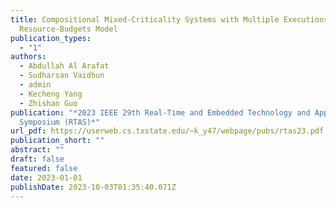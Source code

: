 ```yaml
---
title: Compositional Mixed-Criticality Systems with Multiple Executions and
  Resource-Budgets Model
publication_types:
  - "1"
authors:
  - Abdullah Al Arafat
  - Sudharsan Vaidhun
  - admin
  - Kecheng Yang
  - Zhishan Guo
publication: "*2023 IEEE 29th Real-Time and Embedded Technology and Applications
  Symposium (RTAS)*"
url_pdf: https://userweb.cs.txstate.edu/~k_y47/webpage/pubs/rtas23.pdf
publication_short: ""
abstract: ""
draft: false
featured: false
date: 2023-01-01
publishDate: 2023-10-03T01:35:40.071Z
---
```

